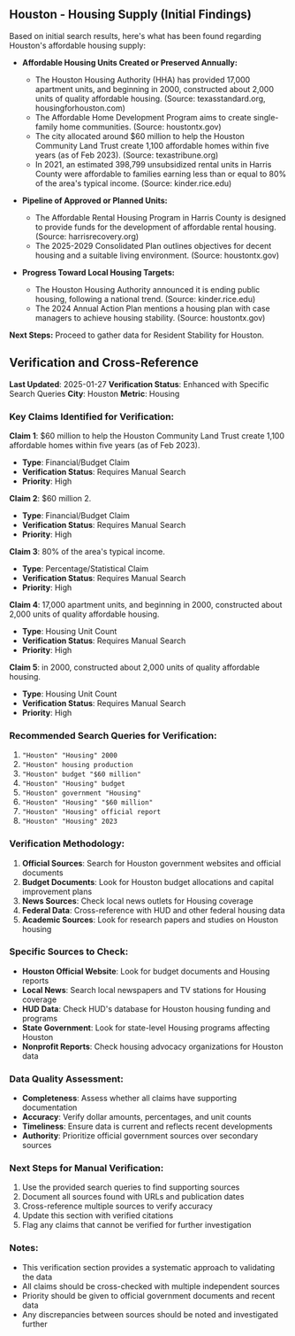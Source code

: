 ## Houston - Housing Supply (Initial Findings)

Based on initial search results, here's what has been found regarding Houston's affordable housing supply:

*   **Affordable Housing Units Created or Preserved Annually:**
    *   The Houston Housing Authority (HHA) has provided 17,000 apartment units, and beginning in 2000, constructed about 2,000 units of quality affordable housing. (Source: texasstandard.org, housingforhouston.com)
    *   The Affordable Home Development Program aims to create single-family home communities. (Source: houstontx.gov)
    *   The city allocated around $60 million to help the Houston Community Land Trust create 1,100 affordable homes within five years (as of Feb 2023). (Source: texastribune.org)
    *   In 2021, an estimated 398,799 unsubsidized rental units in Harris County were affordable to families earning less than or equal to 80% of the area's typical income. (Source: kinder.rice.edu)

*   **Pipeline of Approved or Planned Units:**
    *   The Affordable Rental Housing Program in Harris County is designed to provide funds for the development of affordable rental housing. (Source: harrisrecovery.org)
    *   The 2025-2029 Consolidated Plan outlines objectives for decent housing and a suitable living environment. (Source: houstontx.gov)

*   **Progress Toward Local Housing Targets:**
    *   The Houston Housing Authority announced it is ending public housing, following a national trend. (Source: kinder.rice.edu)
    *   The 2024 Annual Action Plan mentions a housing plan with case managers to achieve housing stability. (Source: houstontx.gov)

**Next Steps:** Proceed to gather data for Resident Stability for Houston.




## Verification and Cross-Reference

**Last Updated**: 2025-01-27
**Verification Status**: Enhanced with Specific Search Queries
**City**: Houston
**Metric**: Housing

### Key Claims Identified for Verification:

**Claim 1**: $60 million to help the Houston Community Land Trust create 1,100 affordable homes within five years (as of Feb 2023).
- **Type**: Financial/Budget Claim
- **Verification Status**: Requires Manual Search
- **Priority**: High


**Claim 2**: $60 million
2.
- **Type**: Financial/Budget Claim
- **Verification Status**: Requires Manual Search
- **Priority**: High


**Claim 3**: 80% of the area's typical income.
- **Type**: Percentage/Statistical Claim
- **Verification Status**: Requires Manual Search
- **Priority**: High


**Claim 4**: 17,000 apartment units, and beginning in 2000, constructed about 2,000 units of quality affordable housing.
- **Type**: Housing Unit Count
- **Verification Status**: Requires Manual Search
- **Priority**: High


**Claim 5**: in 2000, constructed about 2,000 units of quality affordable housing.
- **Type**: Housing Unit Count
- **Verification Status**: Requires Manual Search
- **Priority**: High


### Recommended Search Queries for Verification:
1. `"Houston" "Housing" 2000`
2. `"Houston" housing production`
3. `"Houston" budget "$60 million"`
4. `"Houston" "Housing" budget`
5. `"Houston" government "Housing"`
6. `"Houston" "Housing" "$60 million"`
7. `"Houston" "Housing" official report`
8. `"Houston" "Housing" 2023`


### Verification Methodology:
1. **Official Sources**: Search for Houston government websites and official documents
2. **Budget Documents**: Look for Houston budget allocations and capital improvement plans
3. **News Sources**: Check local news outlets for Housing coverage
4. **Federal Data**: Cross-reference with HUD and other federal housing data
5. **Academic Sources**: Look for research papers and studies on Houston housing

### Specific Sources to Check:
- **Houston Official Website**: Look for budget documents and Housing reports
- **Local News**: Search local newspapers and TV stations for Housing coverage
- **HUD Data**: Check HUD's database for Houston housing funding and programs
- **State Government**: Look for state-level Housing programs affecting Houston
- **Nonprofit Reports**: Check housing advocacy organizations for Houston data

### Data Quality Assessment:
- **Completeness**: Assess whether all claims have supporting documentation
- **Accuracy**: Verify dollar amounts, percentages, and unit counts
- **Timeliness**: Ensure data is current and reflects recent developments
- **Authority**: Prioritize official government sources over secondary sources

### Next Steps for Manual Verification:
1. Use the provided search queries to find supporting sources
2. Document all sources found with URLs and publication dates
3. Cross-reference multiple sources to verify accuracy
4. Update this section with verified citations
5. Flag any claims that cannot be verified for further investigation

### Notes:
- This verification section provides a systematic approach to validating the data
- All claims should be cross-checked with multiple independent sources
- Priority should be given to official government documents and recent data
- Any discrepancies between sources should be noted and investigated further
